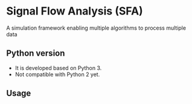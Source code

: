 Signal Flow Analysis (SFA)
==========================

A simulation framework enabling multiple algorithms to process multiple data

## Python version ##
* It is developed based on Python 3.
* Not compatible with Python 2 yet.

## Usage ##